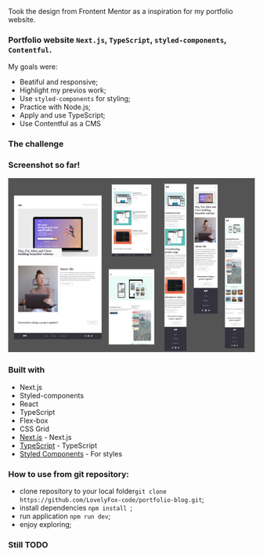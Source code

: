 Took the design from Frontent Mentor as a inspiration for my portfolio website.

### Portfolio website `Next.js`, `TypeScript`, `styled-components`, `Contentful`.

My goals were:

- Beatiful and responsive;
- Highlight my previos work;
- Use `styled-components` for styling;
- Practice with Node.js;
- Apply and use TypeScript;
- Use Contentful as a CMS

### The challenge

### Screenshot so far!

![Preview image](/public/images/PreviewResume.png)

### Built with

- Next.js
- Styled-components
- React
- TypeScript
- Flex-box
- CSS Grid
- [Next.js](https://nextjs.org/) - Next.js
- [TypeScript](https://www.typescriptlang.org/) - TypeScript
- [Styled Components](https://styled-components.com/) - For styles

### How to use from git repository:

- clone repository to your local folder`git clone https://github.com/LovelyFox-code/portfolio-blog.git`;
- install dependencies `npm install `;
- run application `npm run dev`;
- enjoy exploring;

### Still TODO

```


```
